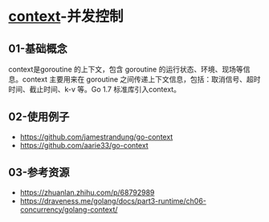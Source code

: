 # [context](https://pkg.go.dev/context)-并发控制

## 01-基础概念

context是goroutine 的上下文，包含 goroutine 的运行状态、环境、现场等信息。context 主要用来在 goroutine 之间传递上下文信息，包括：取消信号、超时时间、截止时间、k-v 等。Go 1.7 标准库引入context。

## 02-使用例子

- https://github.com/jamestrandung/go-context
- https://github.com/aarie33/go-context

## 03-参考资源

- https://zhuanlan.zhihu.com/p/68792989
- https://draveness.me/golang/docs/part3-runtime/ch06-concurrency/golang-context/